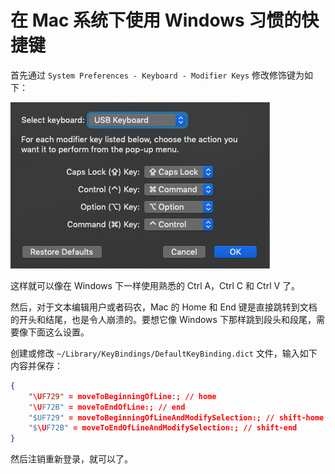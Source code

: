# 在 Mac 系统下使用 Windows 习惯的快捷键

首先通过 `System Preferences - Keyboard - Modifier Keys` 修改修饰键为如下：

![modifier keys setting](https://raw.githubusercontent.com/Ruikuan/blog/master/Content/modifierKeysSetting.png)

这样就可以像在 Windows 下一样使用熟悉的 Ctrl A，Ctrl C 和 Ctrl V 了。

然后，对于文本编辑用户或者码农，Mac 的 Home 和 End 键是直接跳转到文档的开头和结尾，也是令人崩溃的。要想它像 Windows 下那样跳到段头和段尾，需要像下面这么设置。

创建或修改 `~/Library/KeyBindings/DefaultKeyBinding.dict` 文件，输入如下内容并保存：

```json
{
    "\UF729" = moveToBeginningOfLine:; // home
    "\UF72B" = moveToEndOfLine:; // end
    "$UF729" = moveToBeginningOfLineAndModifySelection:; // shift-home
    "$\UF72B" = moveToEndOfLineAndModifySelection:; // shift-end
}
```
然后注销重新登录，就可以了。
